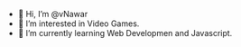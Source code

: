 - 👋 Hi, I’m @vNawar
- 👀 I’m interested in Video Games.
- 🌱 I’m currently learning Web Developmen and Javascript.
